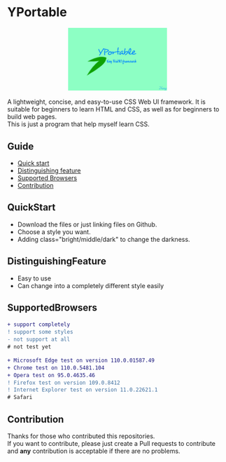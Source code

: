 # YPortable
  <p align="center">
      <img width="45%" src="https://github.com/1234567Yang/YPortable/blob/main/images/logo.jpg?raw=true">
  </p>
A lightweight, concise, and easy-to-use CSS Web UI framework. It is suitable for beginners to learn HTML and CSS, as well as for beginners to build web pages.
<br>
This is just a program that help myself learn CSS.

## Guide
- [Quick start](#QuickStart)
- [Distinguishing feature](#DistinguishingFeature)
- [Supported Browsers](#SupportedBrowsers)
- [Contribution](#Contribution)

## QuickStart

- Download the files or just linking files on Github.
- Choose a style you want.
- Adding class="bright/middle/dark" to change the darkness.

## DistinguishingFeature

- Easy to use
- Can change into a completely different style easily

## SupportedBrowsers

```diff
+ support completely
! support some styles
- not support at all
# not test yet
```

```diff
+ Microsoft Edge test on version 110.0.01587.49
+ Chrome test on 110.0.5481.104
+ Opera test on 95.0.4635.46
! Firefox test on version 109.0.8412
! Internet Explorer test on version 11.0.22621.1
# Safari
```

## Contribution
Thanks for those who contributed this repositories.
<br>
If you want to contribute, please just create a Pull requests to contribute and **any** contribution is acceptable if there are no problems.
